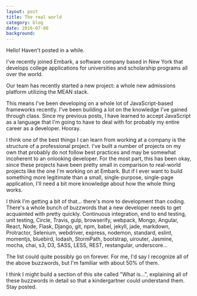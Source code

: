 ```yaml
---
layout: post
title: The real world
category: blog 
date: 2016-07-08
background: 
---
```


Hello! Haven't posted in a while.

I've recently joined Embark, a software company based in New York that develops college applications for universities and scholarship programs all over the world.

Our team has recently started a new project: a whole new admissions platform utilizing the MEAN stack.

This means I've been developing on a whole lot of JavaScript-based frameworks recently. I've been building a lot on the knowledge I've gained through class. Since my previous posts, I have learned to accept JavaScript as a language that I'm going to have to deal with for probably my entire career as a developer. Hooray.

I think one of the best things I can learn from working at a company is the structure of a professional project. I've built a number of projects on my own that probably do not follow best practices and may be somewhat incoherent to an onlooking developer. For the most part, this has been okay, since these projects have been pretty small in comparison to real-world projects like the one I'm working on at Embark. But if I ever want to build something more legitimate than a small, single-purpose, single-page application, I'll need a bit more knowledge about how the whole thing works.

I think I'm getting a bit of that... there's more to development than coding. There's a whole bunch of buzzwords that a new developer needs to get acquainted with pretty quickly. Continuous integration, end to end testing, unit testing, Circle, Travis, gulp, browserify, webpack, Mongo, Angular, React, Node, Flask, Django, git, npm, babel, jekyll, jade, markdown, Protractor, Selenium, webdriver, express, nodemon, standard, eslint, momentjs, bluebird, lodash, StormPath, bootstrap, uirouter, Jasmine, mocha, chai, s3, D3, SASS, LESS, REST, restangular, underscore...

The list could quite possibly go on forever. For me, I'd say I recognize all of the above buzzwords, but I'm familiar with about 50% of them.

I think I might build a section of this site called "What is...", explaining all of these buzzwords in detail so that a kindergartner could understand them. Stay posted.
